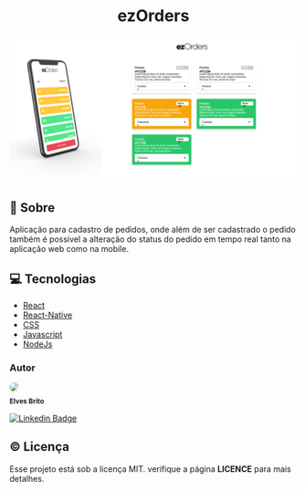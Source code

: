<h1 align="center">ezOrders</h1>

<span align="center">
<img src="ezImage1.png"/></span>


## 📝 Sobre
Aplicação para cadastro de pedidos, onde além de ser cadastrado o pedido também é possivel a alteração do status do pedido em tempo real tanto na aplicação web como na mobile.


## 💻 Tecnologias
- [React](https://pt-br.reactjs.org/)
- [React-Native](https://reactnative.dev/)
- [CSS](https://www.w3.org/Style/CSS/Overview.en.html)
- [Javascript](https://developer.mozilla.org/pt-BR/docs/Web/JavaScript)
- [NodeJs](https://nodejs.org/)


### Autor

<img style="border-radius: 50%;" src="https://avatars3.githubusercontent.com/u/50971534?s=460&u=e96a212ba23f0a02b5cd1c244c1b874c20aed4f2&v=4" width="40px"/>
</br>
<sub><b>Elves Brito</b></sub>

[![Linkedin Badge](https://img.shields.io/badge/-Elves-blue?style=flat-square&logo=Linkedin&logoColor=White&link=https://www.linkedin.com/in/elvesbd/)](https://www.linkedin.com/in/elvesbd/)


## ©️ Licença
Esse projeto está sob a licença MIT. verifique a página **LICENCE** para mais detalhes.



